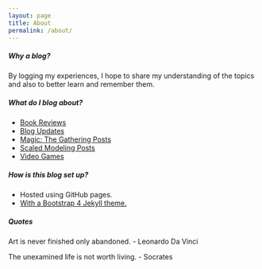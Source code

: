 ```yaml
---
layout: page
title: About
permalink: /about/
---
```


##### Why a blog?
By logging my experiences, I hope to share my understanding of the topics and also to better learn and remember them.

##### What do I blog about?
- [Book Reviews](/book-reviews/)
- [Blog Updates](/updates/)
- [Magic: The Gathering Posts](/magic/)
- [Scaled Modeling Posts](/modeling/)
- [Video Games](/video-games/)

##### How is this blog set up?
- Hosted using GitHub pages.
- [With a Bootstrap 4 Jekyll theme.](https://nicolas-van.github.io/bootstrap-4-github-pages/)

##### Quotes
Art is never finished only abandoned. - Leonardo Da Vinci

The unexamined life is not worth living. - Socrates
